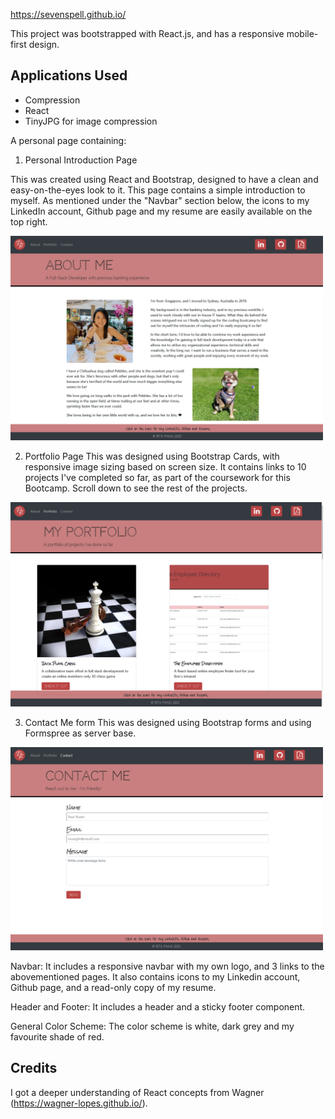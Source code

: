 https://sevenspell.github.io/

This project was bootstrapped with React.js, and has a responsive mobile-first design.

## Applications Used
+ Compression
+ React
+ TinyJPG for image compression

A personal page containing:
1) Personal Introduction Page

This was created using React and Bootstrap, designed to have a clean and easy-on-the-eyes look to it. This page contains a simple introduction to myself. As mentioned under the "Navbar" section below, the icons to my LinkedIn account, Github page and my resume are easily available on the top right.

<img src="screenshots/Screenshot1.png" width= "500" >


2) Portfolio Page
This was designed using Bootstrap Cards, with responsive image sizing based on screen size. It contains links to 10 projects I've completed so far, as part of the coursework for this Bootcamp. Scroll down to see the rest of the projects.

<img src="screenshots/Screenshot2.png" width= "500" >


3) Contact Me form
This was designed using Bootstrap forms and using Formspree as server base.

<img src="screenshots/Screenshot3.png" width= "500" >

Navbar:
It includes a responsive navbar with my own logo, and 3 links to the abovementioned pages. It also contains icons to my Linkedin account, Github page, and a read-only copy of my resume.

Header and Footer:
It includes a header and a sticky footer component.

General Color Scheme:
The color scheme is white, dark grey and my favourite shade of red.

## Credits
I got a deeper understanding of React concepts from Wagner (https://wagner-lopes.github.io/).


